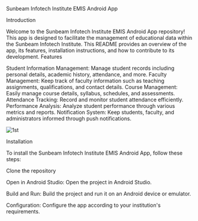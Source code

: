 Sunbeam Infotech Institute EMIS Android App

Introduction

Welcome to the Sunbeam Infotech Institute EMIS Android App repository! This app is designed to facilitate the management of educational data within the Sunbeam Infotech Institute. This README provides an overview of the app, its features, installation instructions, and how to contribute to its development. Features

Student Information Management: Manage student records including personal details, academic history, attendance, and more.
Faculty Management: Keep track of faculty information such as teaching assignments, qualifications, and contact details.
Course Management: Easily manage course details, syllabus, schedules, and assessments.
Attendance Tracking: Record and monitor student attendance efficiently.
Performance Analysis: Analyze student performance through various metrics and reports.
Notification System: Keep students, faculty, and administrators informed through push notifications.

![1st](https://github.com/W1-80269/CDAC-PROJECT/assets/100585928/f133e1e9-4659-4328-a2d0-3b601bfe0267)




Installation

To install the Sunbeam Infotech Institute EMIS Android App, follow these steps:

Clone the repository

Open in Android Studio: Open the project in Android Studio.

Build and Run: Build the project and run it on an Android device or emulator.

Configuration: Configure the app according to your institution's requirements.
